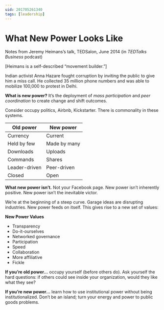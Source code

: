 ```yaml
---
uid: 201705261340
tags: [leadership]
---
```


# What New Power Looks Like

Notes from Jeremy Heimans’s talk, TEDSalon, June 2014 (in *TEDTalks Business* podcast)

[Heimans is a self-described “movement builder.”]

Indian activist Anna Hazare fought corruption by inviting the public to give him a miss call. He collected 35 million phone numbers and was able to mobilize 100,000 to protest in Delhi.

**What is new power?** It’s the deployment of *mass participation* and *peer coordination* to create change and shift outcomes.

Consider occupy politics, Airbnb, Kickstarter. There is commonality in these systems.

| Old power     | New power     |
| ------------- | ------------- |
| Currency      | Current       |
| Held by few   | Made by many  |
| Downloads     | Uploads       |
| Commands      | Shares        |
| Leader-driven | Peer-driven   |
| Closed        | Open          |      

**What new power isn’t.** Not your Facebook page. New power isn’t inherently positive. New power isn’t the inevitable victor.

We’re at the beginning of a steep curve. Garage ideas are disrupting industries. New power feeds on itself. This gives rise to a new set of values:

**New Power Values**

- Transparency
- Do-it-ourselves
- Networked governance
- Participation
- Speed
- Collaboration
- More affiliative
- Fickle

**If you’re old power…** occupy yourself (before others do). Ask yourself the hard questions: if others could see inside your organization, would they like what they see?

**If you’re new power…** learn how to use institutional power without being institutionalized. Don’t be an island; turn your energy and power to public goods problems.
